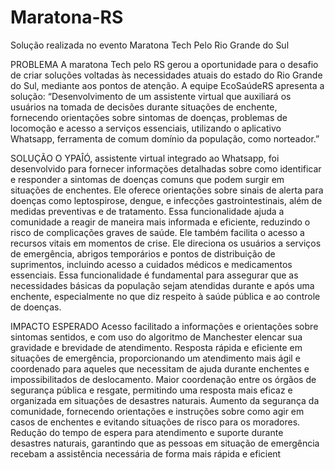# Maratona-RS
Solução realizada no evento Maratona Tech Pelo Rio Grande do Sul

PROBLEMA
A maratona Tech pelo RS gerou a oportunidade para o desafio de criar soluções voltadas às necessidades atuais do estado do Rio Grande do Sul, mediante aos pontos de atenção. A equipe EcoSaúdeRS apresenta a solução: 
“Desenvolvimento de um assistente virtual que auxiliará os usuários na tomada de decisões durante situações de enchente, fornecendo orientações sobre sintomas de doenças, problemas de locomoção e acesso a serviços essenciais, utilizando o aplicativo Whatsapp, ferramenta de comum domínio da população, como norteador.”

SOLUÇÃO
O YPAÎÓ, assistente virtual integrado ao Whatsapp, foi desenvolvido para fornecer informações detalhadas sobre como identificar e responder a sintomas de doenças comuns que podem surgir em situações de enchentes. Ele oferece orientações sobre sinais de alerta para doenças como leptospirose, dengue, e infecções gastrointestinais, além de medidas preventivas e de tratamento. Essa funcionalidade ajuda a comunidade a reagir de maneira mais informada e eficiente, reduzindo o risco de complicações graves de saúde.
Ele também facilita o acesso a recursos vitais em momentos de crise. Ele direciona os usuários a serviços de emergência, abrigos temporários e pontos de distribuição de suprimentos, incluindo acesso a cuidados médicos e medicamentos essenciais. Essa funcionalidade é fundamental para assegurar que as necessidades básicas da população sejam atendidas durante e após uma enchente, especialmente no que diz respeito à saúde pública e ao controle de doenças.

IMPACTO ESPERADO
Acesso facilitado a informações e orientações sobre sintomas sentidos, e com uso do algoritmo de Manchester elencar sua gravidade e brevidade de atendimento. 
Resposta rápida e eficiente em situações de emergência, proporcionando um atendimento mais ágil e coordenado para aqueles que necessitam de ajuda durante enchentes e impossibilitados de deslocamento.
Maior coordenação entre os órgãos de segurança pública e resgate, permitindo uma resposta mais eficaz e organizada em situações de desastres naturais.
Aumento da segurança da comunidade, fornecendo orientações e instruções sobre como agir em casos de enchentes e evitando situações de risco para os moradores.
Redução do tempo de espera para atendimento e suporte durante desastres naturais, garantindo que as pessoas em situação de emergência recebam a assistência necessária de forma mais rápida e eficient

